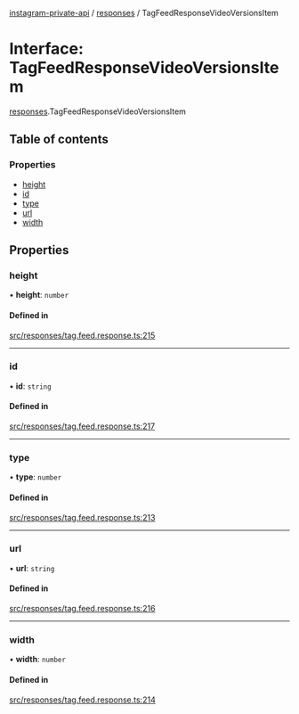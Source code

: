 [instagram-private-api](../../README.md) / [responses](../../modules/responses.md) / TagFeedResponseVideoVersionsItem

# Interface: TagFeedResponseVideoVersionsItem

[responses](../../modules/responses.md).TagFeedResponseVideoVersionsItem

## Table of contents

### Properties

- [height](TagFeedResponseVideoVersionsItem.md#height)
- [id](TagFeedResponseVideoVersionsItem.md#id)
- [type](TagFeedResponseVideoVersionsItem.md#type)
- [url](TagFeedResponseVideoVersionsItem.md#url)
- [width](TagFeedResponseVideoVersionsItem.md#width)

## Properties

### height

• **height**: `number`

#### Defined in

[src/responses/tag.feed.response.ts:215](https://github.com/Nerixyz/instagram-private-api/blob/b3351b9/src/responses/tag.feed.response.ts#L215)

___

### id

• **id**: `string`

#### Defined in

[src/responses/tag.feed.response.ts:217](https://github.com/Nerixyz/instagram-private-api/blob/b3351b9/src/responses/tag.feed.response.ts#L217)

___

### type

• **type**: `number`

#### Defined in

[src/responses/tag.feed.response.ts:213](https://github.com/Nerixyz/instagram-private-api/blob/b3351b9/src/responses/tag.feed.response.ts#L213)

___

### url

• **url**: `string`

#### Defined in

[src/responses/tag.feed.response.ts:216](https://github.com/Nerixyz/instagram-private-api/blob/b3351b9/src/responses/tag.feed.response.ts#L216)

___

### width

• **width**: `number`

#### Defined in

[src/responses/tag.feed.response.ts:214](https://github.com/Nerixyz/instagram-private-api/blob/b3351b9/src/responses/tag.feed.response.ts#L214)
